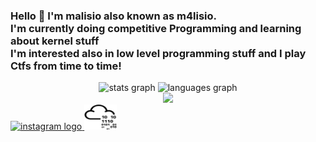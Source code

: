 <h3 align="left">Hello 👋 I'm malisio also known as m4lisio.<br>I'm currently doing competitive Programming and learning about kernel stuff <br> I'm interested also in  low level programming stuff and I play Ctfs from time to time!</h3>


<div align="center">

</div>

<div align="center">
  <img src="https://github-readme-stats.vercel.app/api?username=malisio&hide_title=false&hide_rank=false&show_icons=true&include_all_commits=true&count_private=true&disable_animations=false&theme=dracula&locale=en&hide_border=false&order=1" height="150" alt="stats graph"  />
  <img src="https://github-readme-stats.vercel.app/api/top-langs?username=malisio&locale=en&hide_title=false&layout=compact&card_width=320&langs_count=5&theme=dracula&hide_border=false&order=2" height="150" alt="languages graph"  />
</div>


<div align="center">
  <img src="https://profile-counter.glitch.me/malisio/count.svg?"  />
</div>


<div align="left">
  <a href="https://instagram.com/https_malisio" target="_blank">
    <img src="https://raw.githubusercontent.com/maurodesouza/profile-readme-generator/master/src/assets/icons/social/instagram/default.svg" width="52" height="40" alt="instagram logo"  />
  </a>
  <a href="https://tryhackme.com/M4lisio" target="_blank">
    <img src="https://raw.githubusercontent.com/maurodesouza/profile-readme-generator/master/src/assets/icons/social/tryhackme/default.svg" width="52" height="40" alt="tryhackme logo"  />
  </a>
</div>

###
